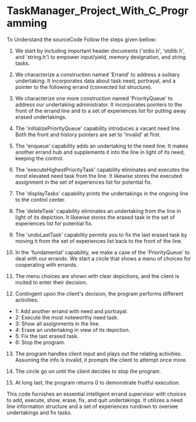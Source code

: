 # TaskManager_Project_With_C_Programming
To Understand the sourceCode Follow the steps given bellow:


1. We start by including important header documents ('stdio.h', 'stdlib.h', and 'string.h') to empower input/yield, memory designation, and string tasks.

2. We characterize a construction named 'Errand' to address a solitary undertaking. It incorporates data about task need, portrayal, and a pointer to the following errand (connected list structure).

3. We characterize one more construction named 'PriorityQueue' to address our undertaking administrator. It incorporates pointers to the front of the errand line and to a set of experiences list for putting away erased undertakings.

4. The 'initializePriorityQueue' capability introduces a vacant need line. Both the front and history pointers are set to 'Invalid' at first.

5. The 'enqueue' capability adds an undertaking to the need line. It makes another errand hub and supplements it into the line in light of its need, keeping the control.

6. The 'executeHighestPriorityTask' capability eliminates and executes the most elevated need task from the line. It likewise stores the executed assignment in the set of experiences list for potential fix.

7. The 'displayTasks' capability prints the undertakings in the ongoing line to the control center.

8. The 'deleteTask' capability eliminates an undertaking from the line in light of its depiction. It likewise stores the erased task in the set of experiences list for potential fix.

9. The 'undoLastTask' capability permits you to fix the last erased task by moving it from the set of experiences list back to the front of the line.

10. In the 'fundamental' capability, we make a case of the 'PriorityQueue' to deal with our errands. We start a circle that shows a menu of choices for cooperating with errands.

11. The menu choices are shown with clear depictions, and the client is incited to enter their decision.

12. Contingent upon the client's decision, the program performs different activities:
   - 1: Add another errand with need and portrayal.
   - 2: Execute the most noteworthy need task.
   - 3: Show all assignments in the line.
   - 4: Erase an undertaking in view of its depiction.
   - 5: Fix the last erased task.
   - 6: Stop the program.

13. The program handles client input and plays out the relating activities. Assuming the info is invalid, it prompts the client to attempt once more.

14. The circle go on until the client decides to stop the program.

15. At long last, the program returns 0 to demonstrate fruitful execution.

This code furnishes an essential intelligent errand supervisor with choices to add, execute, show, erase, fix, and quit undertakings. It utilizes a need line information structure and a set of experiences rundown to oversee undertakings and fix tasks.
